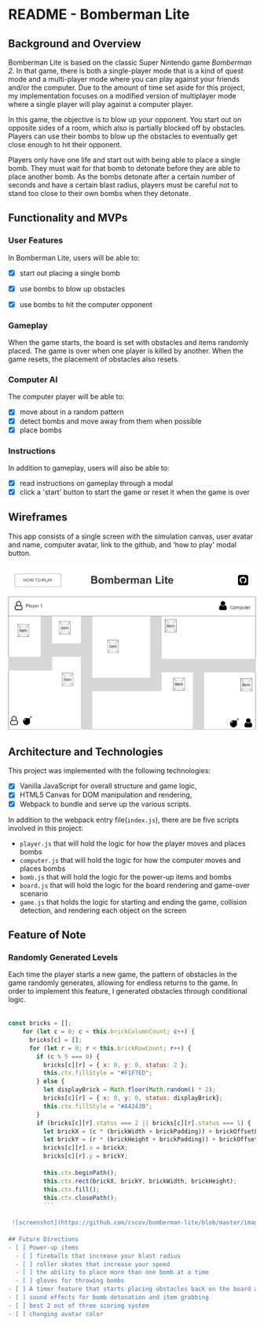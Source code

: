 # README - Bomberman Lite

## Background and Overview

Bomberman Lite is based on the classic Super Nintendo game *Bomberman 2*. In that game, there is both a single-player mode that is a kind of quest mode and a multi-player mode where you can play against your friends and/or the computer. Due to the amount of time set aside for this project, my implementation focuses on a modified version of multiplayer mode where a single player will play against a computer player.

In this game, the objective is to blow up your opponent. You start out on opposite sides of a room, which also is partially blocked off by obstacles. Players can use their bombs to blow up the obstacles to eventually get close enough to hit their opponent.

Players only have one life and start out with being able to place a single bomb. They must wait for that bomb to detonate before they are able to place another bomb. As the bombs detonate after a certain number of seconds and have a certain blast radius, players must be careful not to stand too close to their own bombs when they detonate.


## Functionality and MVPs
### User Features
In Bomberman Lite, users will be able to:
- [x] start out placing a single bomb
- [x] use bombs to blow up obstacles
- [x] use bombs to hit the computer opponent


### Gameplay
When the game starts, the board is set with obstacles and items randomly placed. The game is over when one player is killed by another. When the game resets, the placement of obstacles also resets.

### Computer AI
The computer player will be able to:
- [x] move about in a random pattern
- [x] detect bombs and move away from them when possible
- [x] place bombs

### Instructions
In addition to gameplay, users will also be able to:
- [x] read instructions on gameplay through a modal
- [x] click a 'start' button to start the game or reset it when the game is over

## Wireframes
This app consists of a single screen with the simulation canvas,
user avatar and name, computer avatar, link to the github, and 'how to play' modal button.

![board wireframe](https://github.com/cscov/bomberman-lite/blob/master/images/home.png)

## Architecture and Technologies
This project was implemented with the following technologies:

- [x] Vanilla JavaScript for overall structure and game logic,
- [x] HTML5 Canvas for DOM manipulation and rendering,
- [x] Webpack to bundle and serve up the various scripts.

In addition to the webpack entry file(`index.js`), there are be five scripts involved in this project:
- `player.js` that will hold the logic for how the player moves and places bombs
- `computer.js` that will hold the logic for how the computer moves and places bombs
- `bomb.js` that will hold the logic for the power-up items and bombs
- `board.js` that will hold the logic for the board rendering and game-over scenario
- `game.js` that holds the logic for starting and ending the game, collision detection, and rendering each object on the screen

## Feature of Note
### Randomly Generated Levels
Each time the player starts a new game, the pattern of obstacles in the game randomly generates, allowing for endless returns to the game. In order to implement this feature, I generated obstacles through conditional logic.

```js

const bricks = [];
    for (let c = 0; c < this.brickColumnCount; c++) {
      bricks[c] = [];
      for (let r = 0; r < this.brickRowCount; r++) {
        if (c % 5 === 0) {
          bricks[c][r] = { x: 0, y: 0, status: 2 };
          this.ctx.fillStyle = "#F1F7ED";
        } else {
          let displayBrick = Math.floor(Math.random() * 2);
          bricks[c][r] = { x: 0, y: 0, status: displayBrick};
          this.ctx.fillStyle = "#A4243B";
        }
        if (bricks[c][r].status === 2 || bricks[c][r].status === 1) {
          let brickX = (c * (brickWidth + brickPadding)) + brickOffsetLeft;
          let brickY = (r * (brickHeight + brickPadding)) + brickOffsetTop;
          bricks[c][r].x = brickX;
          bricks[c][r].y = brickY;

          this.ctx.beginPath();
          this.ctx.rect(brickX, brickY, brickWidth, brickHeight);
          this.ctx.fill();
          this.ctx.closePath();
          ```

 ![screenshot](https://github.com/cscov/bomberman-lite/blob/master/images/bomberman_lite_screenshot.png)

## Future Directions
- [ ] Power-up items
  - [ ] fireballs that increase your blast radius
  - [ ] roller skates that increase your speed
  - [ ] the ability to place more than one bomb at a time
  - [ ] gloves for throwing bombs
- [ ] A timer feature that starts placing obstacles back on the board after a certain amount of time has passed, until one of the players kills the other or is crushed by an obstacle
- [ ] sound effects for bomb detonation and item grabbing
- [ ] best 2 out of three scoring system
- [ ] changing avatar color
